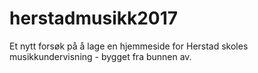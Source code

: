# herstadmusikk2017
Et nytt forsøk på å lage en hjemmeside for Herstad skoles musikkundervisning - bygget fra bunnen av.
